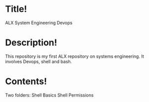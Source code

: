 # Title!
ALX System Engineering Devops   
# Description!
This repository is my first ALX repository on systems engineering. It involves Devops, shell and bash.
# Contents!
Two folders:
Shell Basics
Shell Permissions
 
